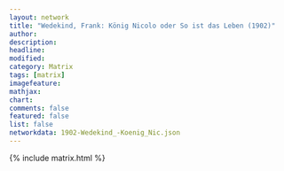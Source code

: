 ```yaml
---
layout: network
title: "Wedekind, Frank: König Nicolo oder So ist das Leben (1902)"
author:
description:
headline:
modified:
category: Matrix
tags: [matrix]
imagefeature: 
mathjax: 
chart: 
comments: false
featured: false
list: false
networkdata: 1902-Wedekind_-Koenig_Nic.json
---
```

{% include matrix.html %}
